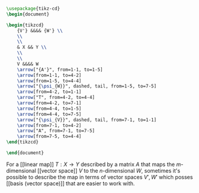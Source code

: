 
```tikz
\usepackage{tikz-cd}
\begin{document}

\begin{tikzcd}
	{V'} &&&& {W'} \\
	\\
	\\
	& X && Y \\
	\\
	\\
	V &&&& W
	\arrow["{A'}", from=1-1, to=1-5]
	\arrow[from=1-1, to=4-2]
	\arrow[from=1-5, to=4-4]
	\arrow["{\psi_{W}}", dashed, tail, from=1-5, to=7-5]
	\arrow[from=4-2, to=1-1]
	\arrow["T", from=4-2, to=4-4]
	\arrow[from=4-2, to=7-1]
	\arrow[from=4-4, to=1-5]
	\arrow[from=4-4, to=7-5]
	\arrow["{\psi_{V}}", dashed, tail, from=7-1, to=1-1]
	\arrow[from=7-1, to=4-2]
	\arrow["A", from=7-1, to=7-5]
	\arrow[from=7-5, to=4-4]
\end{tikzcd}

\end{document}
```

For a [[linear map]] $T : X \to Y$ described by a matrix $A$ that maps the $m$-dimensional [[vector space]] $V$ to the $n$-dimensional $W$, sometimes it's possible to describe the map in terms of vector spaces $V', W'$ which posses [[basis (vector space)]] that are easier to work with.

